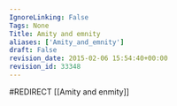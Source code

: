 ```yaml
---
IgnoreLinking: False
Tags: None
Title: Amity and emnity
aliases: ['Amity_and_emnity']
draft: False
revision_date: 2015-02-06 15:54:40+00:00
revision_id: 33348
---
```


#REDIRECT [[Amity and enmity]]